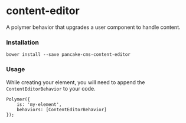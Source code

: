 # content-editor
A polymer behavior that upgrades a user component to handle content.

### Installation

```shell
bower install --save pancake-cms-content-editor
```

### Usage

While creating your element, you will need to append the `ContentEditorBehavior` to your code.

```javacript
Polymer({
    is: 'my-element',
    behaviors: [ContentEditorBehavior]
});
```
